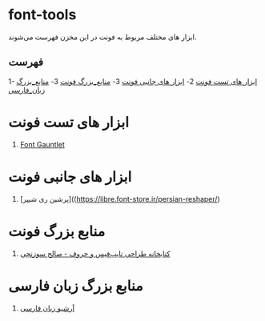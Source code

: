 # font-tools
ابزار های مختلف مربوط به فونت در این مخزن فهرست می‌شوند.

## فهرست
1- [ابزار های تست فونت](#ابزار-های-تست-فونت)
2- [ابزار های جانبی فونت](#ابزار-های-جانبی-فونت)
3- [منابع_بزرگ فونت](#منابع-بزرگ-فونت)
3- [منابع_بزرگ زبان_فارسی](#منابع-بزرگ-زبان-فارسی)


# ابزار های تست فونت
1. [Font Gauntlet](https://fontgauntlet.com/)


# ابزار های جانبی فونت
1. [پرشین ری شیپر]((https://libre.font-store.ir/persian-reshaper/)


# منابع بزرگ فونت
1. [کتابخانه طراحی تایپ‌فیس و حروف - صالح سوزنچی](https://drive.google.com/drive/folders/1jWrkeOOFxsIc4iAx44ASrk4sMfkzEhlB)


# منابع بزرگ زبان فارسی
1. [آرشیو زبان فارسی](https://drive.google.com/drive/folders/1I_suHrrwEuO09JtPIGBh-y0bBh2Hjbgs)

